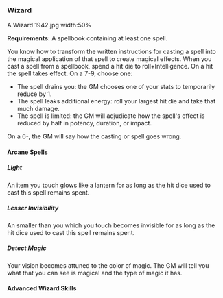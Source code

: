 ### Wizard

A Wizard 1942.jpg
width:50%

**Requirements:** A spellbook containing at least one spell.

You know how to transform the written instructions for casting a spell into the magical application of that spell to create magical effects. When you cast a spell from a spellbook, spend a hit die to roll+Intelligence. On a hit the spell takes effect. On a 7-9, choose one:

* The spell drains you: the GM chooses one of your stats to temporarily reduce by 1.
* The spell leaks additional energy: roll your largest hit die and take that much damage.
* The spell is limited: the GM will adjudicate how the spell's effect is reduced by half in potency, duration, or impact.

On a 6-, the GM will say how the casting or spell goes wrong.

#### Arcane Spells

##### Light
An item you touch glows like a lantern for as long as the hit dice used to cast this spell remains spent.

##### Lesser Invisibility
An smaller than you which you touch becomes invisible for as long as the hit dice used to cast this spell remains spent.

##### Detect Magic
Your vision becomes attuned to the color of magic. The GM will tell you what that you can see is magical and the type of magic it has.

#### Advanced Wizard Skills
